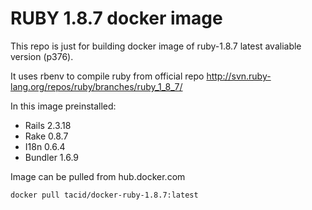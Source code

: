 # RUBY 1.8.7 docker image

This repo is just for building docker image of ruby-1.8.7 latest avaliable version (p376).

It uses rbenv to compile ruby from official repo
http://svn.ruby-lang.org/repos/ruby/branches/ruby_1_8_7/

In this image preinstalled:
* Rails 2.3.18
* Rake 0.8.7
* I18n 0.6.4
* Bundler 1.6.9

Image can be pulled from hub.docker.com

`
docker pull tacid/docker-ruby-1.8.7:latest
`
